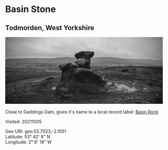 # Basin Stone

## Todmorden, West Yorkshire

![basin_stone_1](images/basin_stone_1.jpeg)

Close to Gaddings Dam, gives it's name to a local record label: [Basin Rock](https://www.basinrock.co.uk/)

Visited: 20211005

Geo URI: geo:53.7023,-2.1051  
Latitude: 53° 42' 8" N  
Longitude: 2° 6' 18" W  
